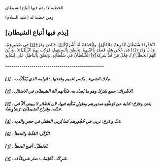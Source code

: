   الخطبة   ٧: يذم فيها أتباع الشيطان	

ومن خطبة له (عليه السلام)

## [يذم فيها أتباع الشيطان]

اتَّخَذُوا الشَّيْطَانَ لاَِمْرِهِمْ مِلاَكاً[[١\]](https://arabic.balaghah.net/node/425#_ftn1)، وَاتَّخَذَهُمْ لَهُ أَشْرَاكاً[[٢\]](https://arabic.balaghah.net/node/425#_ftn2)، فَبَاضَ وَفَرَّخَ[[٣\]](https://arabic.balaghah.net/node/425#_ftn3) في صُدُورِهِمْ، وَدَبَّ وَدَرَجَ[[٤\]](https://arabic.balaghah.net/node/425#_ftn4) في حُجُورِهِمْ، فَنَظَرَ بِأَعْيُنِهِمْ، وَنَطَقَ بِأَلسِنَتِهِمْ، فَرَكِبَ بِهِمُ الزَّلَلَ[[٥\]](https://arabic.balaghah.net/node/425#_ftn5)، وَزَيَّنَ لَهُمُ الخَطَلَ[[٦\]](https://arabic.balaghah.net/node/425#_ftn6)، فِعْلَ مَنْ قَدْ شَرِكَهُ[[٧\]](https://arabic.balaghah.net/node/425#_ftn7) الشَّيْطَانُ في سُلْطَانِهِ، وَنَطَقَ بِالبَاطِلِ عَلى لِسَانِهِ!

##### -------------------------------------------------

##### [[١\]](https://arabic.balaghah.net/node/425#_ftnref1) . مِلاك الشيء ـ بكسر الميم وفتحها ـ: قوامه الذي يُمْلَكُ به.

##### [[٢\]](https://arabic.balaghah.net/node/425#_ftnref2) . الاشْراك: جمع شَرَكَ وهو ما يُصاد به، فكأنهم اَلة الشيطان في الاضلال.

##### [[٣\]](https://arabic.balaghah.net/node/425#_ftnref3) . باضَ وفرّخَ: كناية عن تَوَطّنِهِ صدورهم وطولِ مُكْثِهِ فيها، لان الطائر لا يبيض ألاّ في عشّه، وفراخ الشيطان: وَسَاوِسُهُ.

##### [[٤\]](https://arabic.balaghah.net/node/425#_ftnref4) . دَبّ و دَرَجَ: تربى في حُجُورهم كما يُرَبى الطفل في حجرِ والديه.

##### [[٥\]](https://arabic.balaghah.net/node/425#_ftnref5) . الزّلَل: الغَلَط والخطأ.

##### [[٦\]](https://arabic.balaghah.net/node/425#_ftnref6) . الخَطَلُ: أقبح الخطأ.

##### [[٧\]](https://arabic.balaghah.net/node/425#_ftnref7) . شَرِكَهُ ـ كَعَلِمَهُ ـ: صار شريكاً له. 
